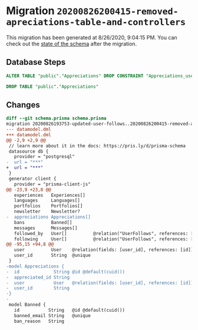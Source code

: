 # Migration `20200826200415-removed-apreciations-table-and-controllers`

This migration has been generated at 8/26/2020, 9:04:15 PM.
You can check out the [state of the schema](./schema.prisma) after the migration.

## Database Steps

```sql
ALTER TABLE "public"."Appreciations" DROP CONSTRAINT "Appreciations_user_id_fkey"

DROP TABLE "public"."Appreciations"
```

## Changes

```diff
diff --git schema.prisma schema.prisma
migration 20200826193753-updated-user-follows..20200826200415-removed-apreciations-table-and-controllers
--- datamodel.dml
+++ datamodel.dml
@@ -2,9 +2,9 @@
 // learn more about it in the docs: https://pris.ly/d/prisma-schema
 datasource db {
   provider = "postgresql"
-  url = "***"
+  url = "***"
 }
 generator client {
   provider = "prisma-client-js"
@@ -23,9 +23,8 @@
   experiences   Experiences[]
   languages     Languages[]
   portfolios    Portfolios[]
   newsletter    Newsletter?
-  appreciations Appreciations[]
   bans          Banned[]
   messages      Messages[]
   followed_by   User[]          @relation("UserFollows", references: [id])
   following     User[]          @relation("UserFollows", references: [id])
@@ -95,15 +94,8 @@
   user          User    @relation(fields: [user_id], references: [id])
   user_id       String  @unique
 }
-model Appreciations {
-  id             String @id @default(cuid())
-  appreciated_id String
-  user           User   @relation(fields: [user_id], references: [id])
-  user_id        String
-}
-
 model Banned {
   id           String   @id @default(cuid())
   banned_email String   @unique
   ban_reason   String
```


